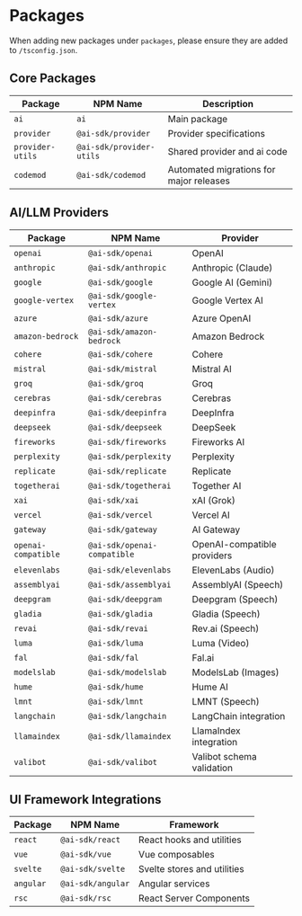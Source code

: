 # Packages

When adding new packages under `packages`, please ensure they are added to `/tsconfig.json`.

## Core Packages

| Package          | NPM Name                 | Description                             |
| ---------------- | ------------------------ | --------------------------------------- |
| `ai`             | `ai`                     | Main package                            |
| `provider`       | `@ai-sdk/provider`       | Provider specifications                 |
| `provider-utils` | `@ai-sdk/provider-utils` | Shared provider and ai code             |
| `codemod`        | `@ai-sdk/codemod`        | Automated migrations for major releases |

## AI/LLM Providers

| Package             | NPM Name                    | Provider                    |
| ------------------- | --------------------------- | --------------------------- |
| `openai`            | `@ai-sdk/openai`            | OpenAI                      |
| `anthropic`         | `@ai-sdk/anthropic`         | Anthropic (Claude)          |
| `google`            | `@ai-sdk/google`            | Google AI (Gemini)          |
| `google-vertex`     | `@ai-sdk/google-vertex`     | Google Vertex AI            |
| `azure`             | `@ai-sdk/azure`             | Azure OpenAI                |
| `amazon-bedrock`    | `@ai-sdk/amazon-bedrock`    | Amazon Bedrock              |
| `cohere`            | `@ai-sdk/cohere`            | Cohere                      |
| `mistral`           | `@ai-sdk/mistral`           | Mistral AI                  |
| `groq`              | `@ai-sdk/groq`              | Groq                        |
| `cerebras`          | `@ai-sdk/cerebras`          | Cerebras                    |
| `deepinfra`         | `@ai-sdk/deepinfra`         | DeepInfra                   |
| `deepseek`          | `@ai-sdk/deepseek`          | DeepSeek                    |
| `fireworks`         | `@ai-sdk/fireworks`         | Fireworks AI                |
| `perplexity`        | `@ai-sdk/perplexity`        | Perplexity                  |
| `replicate`         | `@ai-sdk/replicate`         | Replicate                   |
| `togetherai`        | `@ai-sdk/togetherai`        | Together AI                 |
| `xai`               | `@ai-sdk/xai`               | xAI (Grok)                  |
| `vercel`            | `@ai-sdk/vercel`            | Vercel AI                   |
| `gateway`           | `@ai-sdk/gateway`           | AI Gateway                  |
| `openai-compatible` | `@ai-sdk/openai-compatible` | OpenAI-compatible providers |
| `elevenlabs`        | `@ai-sdk/elevenlabs`        | ElevenLabs (Audio)          |
| `assemblyai`        | `@ai-sdk/assemblyai`        | AssemblyAI (Speech)         |
| `deepgram`          | `@ai-sdk/deepgram`          | Deepgram (Speech)           |
| `gladia`            | `@ai-sdk/gladia`            | Gladia (Speech)             |
| `revai`             | `@ai-sdk/revai`             | Rev.ai (Speech)             |
| `luma`              | `@ai-sdk/luma`              | Luma (Video)                |
| `fal`               | `@ai-sdk/fal`               | Fal.ai                      |
| `modelslab`         | `@ai-sdk/modelslab`         | ModelsLab (Images)          |
| `hume`              | `@ai-sdk/hume`              | Hume AI                     |
| `lmnt`              | `@ai-sdk/lmnt`              | LMNT (Speech)               |
| `langchain`         | `@ai-sdk/langchain`         | LangChain integration       |
| `llamaindex`        | `@ai-sdk/llamaindex`        | LlamaIndex integration      |
| `valibot`           | `@ai-sdk/valibot`           | Valibot schema validation   |

## UI Framework Integrations

| Package   | NPM Name          | Framework                   |
| --------- | ----------------- | --------------------------- |
| `react`   | `@ai-sdk/react`   | React hooks and utilities   |
| `vue`     | `@ai-sdk/vue`     | Vue composables             |
| `svelte`  | `@ai-sdk/svelte`  | Svelte stores and utilities |
| `angular` | `@ai-sdk/angular` | Angular services            |
| `rsc`     | `@ai-sdk/rsc`     | React Server Components     |
